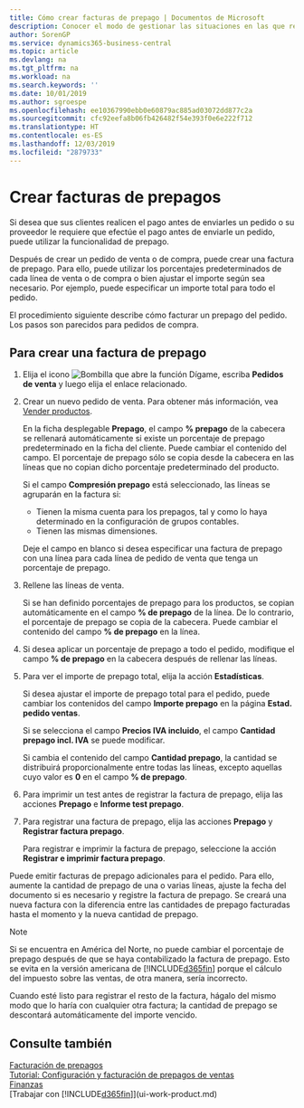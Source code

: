 ```yaml
---
title: Cómo crear facturas de prepago | Documentos de Microsoft
description: Conocer el modo de gestionar las situaciones en las que requiere prepago, o lo requiere el proveedor.
author: SorenGP
ms.service: dynamics365-business-central
ms.topic: article
ms.devlang: na
ms.tgt_pltfrm: na
ms.workload: na
ms.search.keywords: ''
ms.date: 10/01/2019
ms.author: sgroespe
ms.openlocfilehash: ee10367990ebb0e60879ac885ad03072dd877c2a
ms.sourcegitcommit: cfc92eefa8b06fb426482f54e393f0e6e222f712
ms.translationtype: HT
ms.contentlocale: es-ES
ms.lasthandoff: 12/03/2019
ms.locfileid: "2879733"
---
```

# <a name="create-prepayment-invoices"></a>Crear facturas de prepagos
Si desea que sus clientes realicen el pago antes de enviarles un pedido o su proveedor le requiere que efectúe el pago antes de enviarle un pedido, puede utilizar la funcionalidad de prepago.  

Después de crear un pedido de venta o de compra, puede crear una factura de prepago. Para ello, puede utilizar los porcentajes predeterminados de cada línea de venta o de compra o bien ajustar el importe según sea necesario. Por ejemplo, puede especificar un importe total para todo el pedido.  

El procedimiento siguiente describe cómo facturar un prepago del pedido. Los pasos son parecidos para pedidos de compra.  

## <a name="to-create-a-prepayment-invoice"></a>Para crear una factura de prepago  
1. Elija el icono ![Bombilla que abre la función Dígame](media/ui-search/search_small.png "Dígame qué desea hacer"), escriba **Pedidos de venta** y luego elija el enlace relacionado.  
2. Crear un nuevo pedido de venta. Para obtener más información, vea [Vender productos](sales-how-sell-products.md).  

    En la ficha desplegable **Prepago**, el campo **% prepago** de la cabecera se rellenará automáticamente si existe un porcentaje de prepago predeterminado en la ficha del cliente. Puede cambiar el contenido del campo. El porcentaje de prepago sólo se copia desde la cabecera en las líneas que no copian dicho porcentaje predeterminado del producto.  

    Si el campo **Compresión prepago** está seleccionado, las líneas se agruparán en la factura si:  
    - Tienen la misma cuenta para los prepagos, tal y como lo haya determinado en la configuración de grupos contables.  
    - Tienen las mismas dimensiones.  

    Deje el campo en blanco si desea especificar una factura de prepago con una línea para cada línea de pedido de venta que tenga un porcentaje de prepago.  

3. Rellene las líneas de venta.  

    Si se han definido porcentajes de prepago para los productos, se copian automáticamente en el campo **% de prepago** de la línea. De lo contrario, el porcentaje de prepago se copia de la cabecera. Puede cambiar el contenido del campo **% de prepago** en la línea.  
4. Si desea aplicar un porcentaje de prepago a todo el pedido, modifique el campo **% de prepago** en la cabecera después de rellenar las líneas.  
5. Para ver el importe de prepago total, elija la acción **Estadísticas**.

    Si desea ajustar el importe de prepago total para el pedido, puede cambiar los contenidos del campo **Importe prepago** en la página **Estad. pedido ventas**.  

    Si se selecciona el campo **Precios IVA incluido**, el campo **Cantidad prepago incl. IVA** se puede modificar.  

    Si cambia el contenido del campo **Cantidad prepago**, la cantidad se distribuirá proporcionalmente entre todas las líneas, excepto aquellas cuyo valor es **0** en el campo **% de prepago**.  
6. Para imprimir un test antes de registrar la factura de prepago, elija las acciones **Prepago** e **Informe test prepago**.  
7. Para registrar una factura de prepago, elija las acciones **Prepago** y **Registrar factura prepago**.  

    Para registrar e imprimir la factura de prepago, seleccione la acción **Registrar e imprimir factura prepago**.  

Puede emitir facturas de prepago adicionales para el pedido. Para ello, aumente la cantidad de prepago de una o varias líneas, ajuste la fecha del documento si es necesario y registre la factura de prepago. Se creará una nueva factura con la diferencia entre las cantidades de prepago facturadas hasta el momento y la nueva cantidad de prepago.  

> [!NOTE]  
>  Si se encuentra en América del Norte, no puede cambiar el porcentaje de prepago después de que se haya contabilizado la factura de prepago. Esto se evita en la versión americana de [!INCLUDE[d365fin](includes/d365fin_md.md)] porque el cálculo del impuesto sobre las ventas, de otra manera, sería incorrecto.  

 Cuando esté listo para registrar el resto de la factura, hágalo del mismo modo que lo haría con cualquier otra factura; la cantidad de prepago se descontará automáticamente del importe vencido.  

## <a name="see-also"></a>Consulte también  
[Facturación de prepagos](finance-invoice-prepayments.md)  
[Tutorial: Configuración y facturación de prepagos de ventas](walkthrough-setting-up-and-invoicing-sales-prepayments.md)  
[Finanzas](finance.md)  
[Trabajar con [!INCLUDE[d365fin](includes/d365fin_md.md)]](ui-work-product.md)
